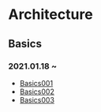 # Architecture
## Basics
### 2021.01.18 ~ 
* [Basics001](https://github.com/injuk/TIL/blob/master/Architecture/Basics/Basics001.md)
* [Basics002](https://github.com/injuk/TIL/blob/master/Architecture/Basics/Basics002.md)
* [Basics003](https://github.com/injuk/TIL/blob/master/Architecture/Basics/Basics003.md)